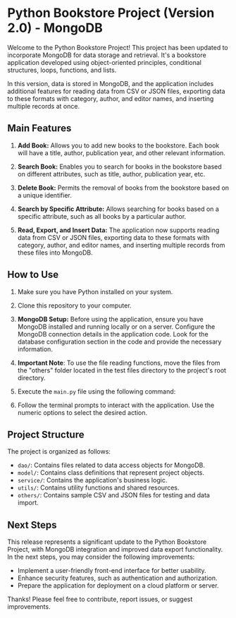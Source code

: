 # Python Bookstore Project (Version 2.0) - MongoDB

Welcome to the Python Bookstore Project! This project has been updated to incorporate MongoDB for data storage and retrieval. It's a bookstore application developed using object-oriented principles, conditional structures, loops, functions, and lists.

In this version, data is stored in MongoDB, and the application includes additional features for reading data from CSV or JSON files, exporting data to these formats with category, author, and editor names, and inserting multiple records at once.

## Main Features

1. **Add Book:** Allows you to add new books to the bookstore. Each book will have a title, author, publication year, and other relevant information.

2. **Search Book:** Enables you to search for books in the bookstore based on different attributes, such as title, author, publication year, etc.

3. **Delete Book:** Permits the removal of books from the bookstore based on a unique identifier.

4. **Search by Specific Attribute:** Allows searching for books based on a specific attribute, such as all books by a particular author.

5. **Read, Export, and Insert Data:** The application now supports reading data from CSV or JSON files, exporting data to these formats with category, author, and editor names, and inserting multiple records from these files into MongoDB.

## How to Use

1. Make sure you have Python installed on your system.

2. Clone this repository to your computer.

3. **MongoDB Setup:** Before using the application, ensure you have MongoDB installed and running locally or on a server. Configure the MongoDB connection details in the application code. Look for the database configuration section in the code and provide the necessary information.

4. **Important Note**: To use the file reading functions, move the files from the "others" folder located in the test files directory to the project's root directory.

5. Execute the `main.py` file using the following command:

6. Follow the terminal prompts to interact with the application. Use the numeric options to select the desired action.

## Project Structure

The project is organized as follows:

- `dao/`: Contains files related to data access objects for MongoDB.
- `model/`: Contains class definitions that represent project objects.
- `service/`: Contains the application's business logic.
- `utils/`: Contains utility functions and shared resources.
- `others/`: Contains sample CSV and JSON files for testing and data import.

## Next Steps

This release represents a significant update to the Python Bookstore Project, with MongoDB integration and improved data export functionality. In the next steps, you may consider the following improvements:

- Implement a user-friendly front-end interface for better usability.
- Enhance security features, such as authentication and authorization.
- Prepare the application for deployment on a cloud platform or server.

Thanks! Please feel free to contribute, report issues, or suggest improvements.
